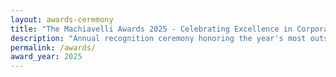 ```yaml
---
layout: awards-ceremony
title: "The Machiavelli Awards 2025 - Celebrating Excellence in Corporate Evil"
description: "Annual recognition ceremony honoring the year's most outstanding achievements in systematic corporate malfeasance, environmental destruction, and human exploitation."
permalink: /awards/
award_year: 2025
---
```

